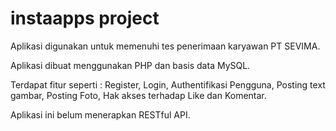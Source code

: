 # instaapps project

<p> Aplikasi digunakan untuk memenuhi tes penerimaan karyawan PT SEVIMA. </p>
<p> Aplikasi dibuat menggunakan PHP dan basis data MySQL. </p>
<p> Terdapat fitur seperti : Register, Login, Authentifikasi Pengguna, Posting text gambar, Posting Foto, Hak akses terhadap Like dan Komentar. </p>
Aplikasi ini belum menerapkan RESTful API.
